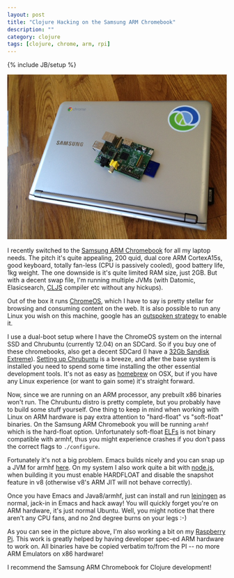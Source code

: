 ```yaml
---
layout: post
title: "Clojure Hacking on the Samsung ARM Chromebook"
description: ""
category: clojure
tags: [clojure, chrome, arm, rpi]
---
```

{% include JB/setup %}

<p align="center"><img src="/assets/images/chromebook/cb.jpg"></p>

I recently switched to the [Samsung ARM Chromebook](http://www.samsung.com/uk/consumer/pc-peripherals/chrome-devices/chrome-devices/XE303C12-A01UK) for all my laptop needs. The pitch it's quite appealing, 200 quid, dual core ARM CortexA15s, good keyboard, totally fan-less (CPU is passively cooled), good battery life, 1kg weight. The one downside is it's quite limited RAM size, just 2GB. But with a decent swap file, I'm running multiple JVMs (with Datomic, Elasicsearch, [CLJS](https://github.com/clojure/clojurescript) compiler etc without any hickups).

Out of the box it runs [ChromeOS](http://en.wikipedia.org/wiki/Google_Chrome_OS), which I have to say is pretty stellar for browsing and consuming content on the web. It is also possible to run any Linux you wish on this machine, google has an [outspoken strategy](http://www.chromium.org/chromium-os/chromiumos-design-docs/developer-mode) to enable it.

I use a dual-boot setup where I have the ChromeOS system on the internal SSD and Chrubuntu (currently 12.04) on an SDCard. So if you buy one of these chromebooks, also get a decent SDCard (I have a [32Gb Sandisk Extreme](http://www.sandisk.co.uk/products/memory-cards/sd/)). [Setting up Chrubuntu](http://chromeos-cr48.blogspot.co.uk/2012/12/so-you-want-chrubuntu-on-external-drive.html) is a breeze, and after the base system is installed you need to spend some time installing the other essential development tools. It's not as easy as [homebrew](http://mxcl.github.io/homebrew/) on OSX, but if you have any Linux experience (or want to gain some) it's straight forward.

Now, since we are running on an ARM processor, any prebuilt x86 binaries won't run. The Chrubuntu distro is pretty complete, but you probably have to build some stuff yourself. One thing to keep in mind when working with Linux on ARM hardware is pay extra attention to "hard-float" vs "soft-float" binaries. On the Samsung ARM Chromebook you will be running `armhf` which is the hard-float option. Unfortunately soft-float [ELFs](http://en.wikipedia.org/wiki/Executable_and_Linkable_Format) is not binary compatible with armhf, thus you might experience crashes if you don't pass the correct flags to `./configure`.

Fortunately it's not a big problem. Emacs builds nicely and you can snap up a JVM for armhf [here](http://jdk8.java.net/fxarmpreview/). On my system I also work quite a bit with [node.js](http://nodejs.org/), when building it you must enable HARDFLOAT and disable the snapshot feature in v8 (otherwise v8's ARM JIT will not behave correctly).

Once you have Emacs and Java8/armhf, just can install and run [leiningen](https://github.com/technomancy/leiningen) as normal, jack-in in Emacs and hack away! You will quickly forget you're on ARM hardware, it's just normal Ubuntu. Well, you might notice that there aren't any CPU fans, and no 2nd degree burns on your legs :-)

As you can see in the picture above, I'm also working a bit on my [Raspberry Pi](http://www.raspberrypi.org/). This work is greatly helped by having developer spec-ed ARM hardware to work on. All binaries have be copied verbatim to/from the PI -- no more ARM Emulators on x86 hardware!

I recommend the Samsung ARM Chromebook for Clojure development!
